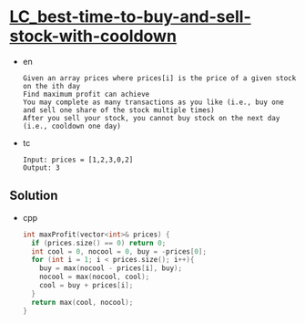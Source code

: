 # [LC_best-time-to-buy-and-sell-stock-with-cooldown](https://leetcode.com/problems/best-time-to-buy-and-sell-stock-with-cooldown)

* en

  ```en
  Given an array prices where prices[i] is the price of a given stock on the ith day
  Find maximum profit can achieve
  You may complete as many transactions as you like (i.e., buy one and sell one share of the stock multiple times)
  After you sell your stock, you cannot buy stock on the next day (i.e., cooldown one day)
  ```

* tc

  ```tc
  Input: prices = [1,2,3,0,2]
  Output: 3
  ```

## Solution

* cpp

  ```cpp
  int maxProfit(vector<int>& prices) {
    if (prices.size() == 0) return 0;
    int cool = 0, nocool = 0, buy = -prices[0];
    for (int i = 1; i < prices.size(); i++){
      buy = max(nocool - prices[i], buy);
      nocool = max(nocool, cool);
      cool = buy + prices[i];
    }
    return max(cool, nocool);
  }
  ```
